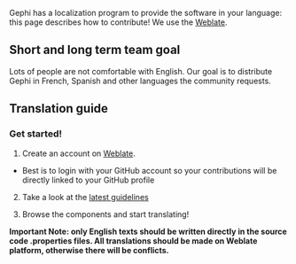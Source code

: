 Gephi has a localization program to provide the software in your language: this page describes how to contribute! We use the [Weblate](https://hosted.weblate.org/projects/gephi/).

## Short and long term team goal

Lots of people are not comfortable with English. Our goal is to distribute Gephi in French, Spanish and other languages the community requests.

## Translation guide

### Get started!

1. Create an account on [Weblate](https://hosted.weblate.org/projects/gephi/).
- Best is to login with your GitHub account so your contributions will be directly linked to your GitHub profile

2. Take a look at the [latest guidelines](https://hosted.weblate.org/projects/gephi/#information)

3. Browse the components and start translating! 

**Important Note: only English texts should be written directly in the source code .properties files. All translations should be made on Weblate platform, otherwise there will be conflicts.**